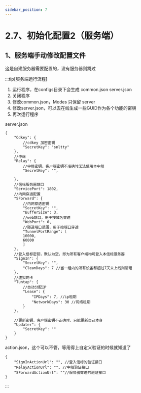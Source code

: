 ```yaml
---
sidebar_position: 7
---
```


# 2.7、初始化配置2（服务端）

## 1、服务端手动修改配置文件

这是自建服务器需要配置的，没有服务器则跳过

:::tip[服务端运行流程]
1. 运行程序，在configs目录下会生成 common.json server.json
2. 关闭程序
3. 修改common.json，Modes 只保留 server
4. 修改server.json，可以去在线生成一些GUID作为各个功能的密钥
5. 再次运行程序

server.json
```
{
    "Cdkey": {
        //cdkey 加密密钥
        "SecretKey": "snltty"
    },
    //中继
    "Relay": {
        //中继密钥，客户端密钥不准确时无法使用本中继
        "SecretKey": "",
        
    },
    //信标服务器端口
    "ServicePort": 1802,
    //内网穿透配置
    "SForward": {
        //内网穿透密钥
        "SecretKey": "",
        "BufferSize": 3,
        //web端口，用于按域名穿透
        "WebPort": 0,
        //隧道端口范围，用于按端口穿透
        "TunnelPortRange": [
        10000,
        60000
        ]
    },
    //登入信标密钥，默认为空，即为所有客户端均可登入本信标服务器
    "SignIn": {
        "SecretKey": "",
        "CleanDays": 7 //当一组内的所有设备都超过7天未上线则清理
    },
    //虚拟网卡
    "Tuntap": {
        //自动分配IP
        "Lease": {
            "IPDays": 7, //ip租期
            "NetworkDays": 30 //网络租期
        }
    },

    //更新密钥，客户端密钥不正确时，只能更新自己本身
    "Updater": {
        "SecretKey": ""
    }
}
```
action.json，这个可以不管，等用得上自定义验证的时候就知道了
```
{
    "SignInActionUrl": "", //登入信标的验证接口
    "RelayActionUrl": "", //中继验证接口
    "SForwardActionUrl": ""//服务器穿透的验证接口
}
```
:::
